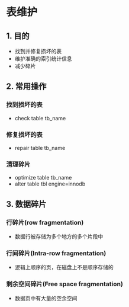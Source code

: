 # 表维护

## 1. 目的

- 找到并修复损坏的表
- 维护准确的索引统计信息
- 减少碎片

## 2. 常用操作

### 找到损坏的表

- check table tb_name

### 修复损坏的表

- repair table tb_name

### 清理碎片

- optimize table tb_name
- alter table tbl engine=innodb

## 3. 数据碎片

### 行碎片(row fragmentation)

- 数据行被存储为多个地方的多个片段中

### 行间碎片(Intra-row fragmentation)

- 逻辑上顺序的页，在磁盘上不是顺序存储的

### 剩余空间碎片(Free space fragmentation)

- 数据页中有大量的空余空间
